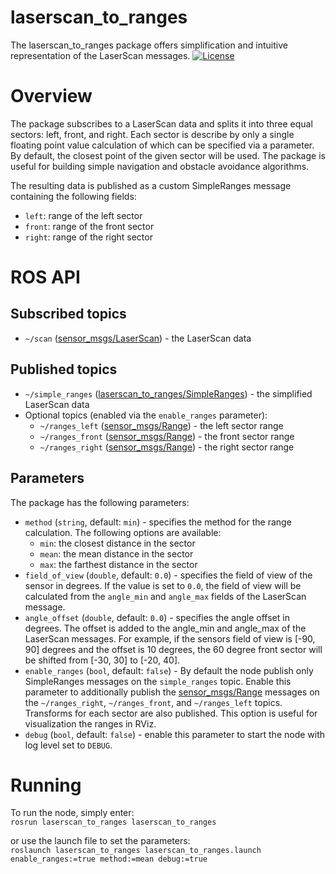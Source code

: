 # laserscan\_to\_ranges
The laserscan\_to\_ranges package offers simplification and intuitive representation of the LaserScan messages.
[![License](https://img.shields.io/badge/License-Apache%202.0-blue.svg)](https://opensource.org/licenses/Apache-2.0)

# Overview

The package subscribes to a LaserScan data and splits it into three equal sectors: left, front, and right. Each sector is describe by only a single floating point value calculation of which can be specified via a parameter. By default, the closest point of the given sector will be used. The package is useful for building simple navigation and obstacle avoidance algorithms.

The resulting data is published as a custom SimpleRanges message containing the following fields:
* `left`: range of the left sector
* `front`: range of the front sector
* `right`: range of the right sector

# ROS API
## Subscribed topics

* `~/scan` ([sensor\_msgs/LaserScan](https://docs.ros.org/en/api/sensor_msgs/html/msg/LaserScan.html)) - the LaserScan data

## Published topics

* `~/simple_ranges` ([laserscan\_to\_ranges/SimpleRanges](msg/SimpleRanges.msg)) - the simplified LaserScan data
* Optional topics (enabled via the `enable_ranges` parameter):
  * `~/ranges_left` ([sensor\_msgs/Range](https://docs.ros.org/en/api/sensor_msgs/html/msg/Range.html)) - the left sector range
  * `~/ranges_front` ([sensor\_msgs/Range](https://docs.ros.org/en/api/sensor_msgs/html/msg/Range.html)) - the front sector range
  * `~/ranges_right` ([sensor\_msgs/Range](https://docs.ros.org/en/api/sensor_msgs/html/msg/Range.html)) - the right sector range

## Parameters

The package has the following parameters:
* `method` (`string`, default: `min`) - specifies the method for the range calculation. The following options are available:
  * `min`: the closest distance in the sector
  * `mean`: the mean distance in the sector
  * `max`: the farthest distance in the sector
* `field_of_view` (`double`, default: `0.0`) - specifies the field of view of the sensor in degrees. If the value is set to `0.0`, the field of view will be calculated from the `angle_min` and `angle_max` fields of the LaserScan message.
* `angle_offset` (`double`, default: `0.0`) - specifies the angle offset in degrees. The offset is added to the angle\_min and angle\_max of the LaserScan messages. For example, if the sensors field of view is [-90, 90] degrees and the offset is 10 degrees, the 60 degree front sector will be shifted from [-30, 30] to [-20, 40].
* `enable_ranges` (`bool`, default: `false`) - By default the node publish only SimpleRanges messages on the `simple_ranges` topic. Enable this parameter to additionally publish the [sensor\_msgs/Range](https://docs.ros.org/en/api/sensor_msgs/html/msg/Range.html) messages on the `~/ranges_right`, `~/ranges_front`, and `~/ranges_left` topics. Transforms for each sector are also published. This option is useful for visualization the ranges in RViz.
* `debug` (`bool`, default: `false`) - enable this parameter to start the node with log level set to `DEBUG`.


# Running
To run the node, simply enter:<br/>
```rosrun laserscan_to_ranges laserscan_to_ranges```

or use the launch file to set the parameters:<br/>
```roslaunch laserscan_to_ranges laserscan_to_ranges.launch enable_ranges:=true method:=mean debug:=true```
